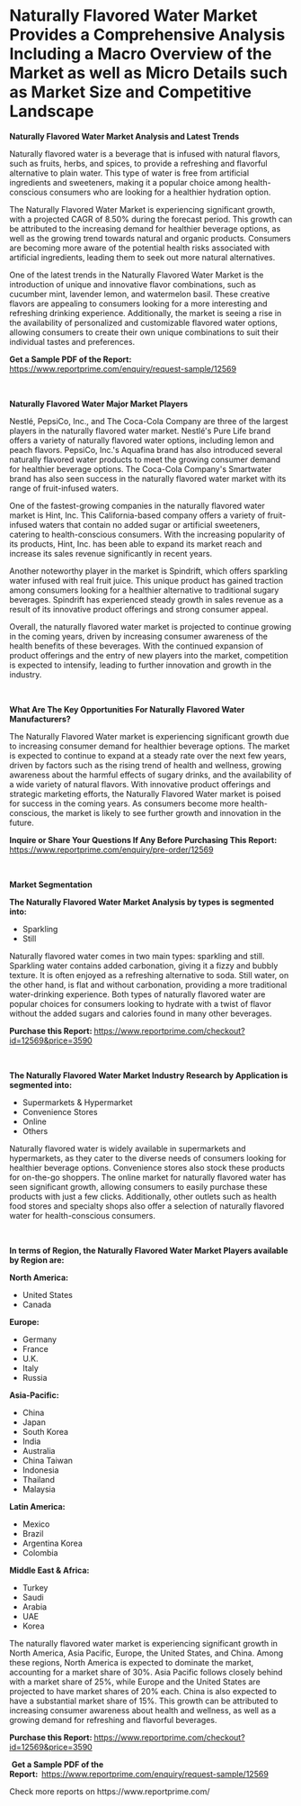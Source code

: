 <p><h1>Naturally Flavored Water Market Provides a Comprehensive Analysis Including a Macro Overview of the Market as well as Micro Details such as Market Size and Competitive Landscape</h1></p><p><strong>Naturally Flavored Water Market Analysis and Latest Trends</strong></p>
<p><p>Naturally flavored water is a beverage that is infused with natural flavors, such as fruits, herbs, and spices, to provide a refreshing and flavorful alternative to plain water. This type of water is free from artificial ingredients and sweeteners, making it a popular choice among health-conscious consumers who are looking for a healthier hydration option.</p><p>The Naturally Flavored Water Market is experiencing significant growth, with a projected CAGR of 8.50% during the forecast period. This growth can be attributed to the increasing demand for healthier beverage options, as well as the growing trend towards natural and organic products. Consumers are becoming more aware of the potential health risks associated with artificial ingredients, leading them to seek out more natural alternatives.</p><p>One of the latest trends in the Naturally Flavored Water Market is the introduction of unique and innovative flavor combinations, such as cucumber mint, lavender lemon, and watermelon basil. These creative flavors are appealing to consumers looking for a more interesting and refreshing drinking experience. Additionally, the market is seeing a rise in the availability of personalized and customizable flavored water options, allowing consumers to create their own unique combinations to suit their individual tastes and preferences.</p></p>
<p><strong>Get a Sample PDF of the Report:&nbsp;</strong> <a href="https://www.reportprime.com/enquiry/request-sample/12569">https://www.reportprime.com/enquiry/request-sample/12569</a></p>
<p>&nbsp;</p>
<p><strong>Naturally Flavored Water Major Market Players</strong></p>
<p><p>Nestlé, PepsiCo, Inc., and The Coca-Cola Company are three of the largest players in the naturally flavored water market. Nestlé's Pure Life brand offers a variety of naturally flavored water options, including lemon and peach flavors. PepsiCo, Inc.'s Aquafina brand has also introduced several naturally flavored water products to meet the growing consumer demand for healthier beverage options. The Coca-Cola Company's Smartwater brand has also seen success in the naturally flavored water market with its range of fruit-infused waters.</p><p>One of the fastest-growing companies in the naturally flavored water market is Hint, Inc. This California-based company offers a variety of fruit-infused waters that contain no added sugar or artificial sweeteners, catering to health-conscious consumers. With the increasing popularity of its products, Hint, Inc. has been able to expand its market reach and increase its sales revenue significantly in recent years.</p><p>Another noteworthy player in the market is Spindrift, which offers sparkling water infused with real fruit juice. This unique product has gained traction among consumers looking for a healthier alternative to traditional sugary beverages. Spindrift has experienced steady growth in sales revenue as a result of its innovative product offerings and strong consumer appeal.</p><p>Overall, the naturally flavored water market is projected to continue growing in the coming years, driven by increasing consumer awareness of the health benefits of these beverages. With the continued expansion of product offerings and the entry of new players into the market, competition is expected to intensify, leading to further innovation and growth in the industry.</p></p>
<p>&nbsp;</p>
<p><strong>What Are The Key Opportunities For Naturally Flavored Water Manufacturers?</strong></p>
<p><p>The Naturally Flavored Water market is experiencing significant growth due to increasing consumer demand for healthier beverage options. The market is expected to continue to expand at a steady rate over the next few years, driven by factors such as the rising trend of health and wellness, growing awareness about the harmful effects of sugary drinks, and the availability of a wide variety of natural flavors. With innovative product offerings and strategic marketing efforts, the Naturally Flavored Water market is poised for success in the coming years. As consumers become more health-conscious, the market is likely to see further growth and innovation in the future.</p></p>
<p><strong>Inquire or Share Your Questions If Any Before Purchasing This Report:</strong> <a href="https://www.reportprime.com/enquiry/pre-order/12569">https://www.reportprime.com/enquiry/pre-order/12569</a></p>
<p>&nbsp;</p>
<p><strong>Market Segmentation</strong></p>
<p><strong>The Naturally Flavored Water Market Analysis by types is segmented into:</strong></p>
<p><ul><li>Sparkling</li><li>Still</li></ul></p>
<p><p>Naturally flavored water comes in two main types: sparkling and still. Sparkling water contains added carbonation, giving it a fizzy and bubbly texture. It is often enjoyed as a refreshing alternative to soda. Still water, on the other hand, is flat and without carbonation, providing a more traditional water-drinking experience. Both types of naturally flavored water are popular choices for consumers looking to hydrate with a twist of flavor without the added sugars and calories found in many other beverages.</p></p>
<p><strong>Purchase this Report:&nbsp;</strong><a href="https://www.reportprime.com/checkout?id=12569&price=3590">https://www.reportprime.com/checkout?id=12569&price=3590</a></p>
<p>&nbsp;</p>
<p><strong>The Naturally Flavored Water Market Industry Research by Application is segmented into:</strong></p>
<p><ul><li>Supermarkets & Hypermarket</li><li>Convenience Stores</li><li>Online</li><li>Others</li></ul></p>
<p><p>Naturally flavored water is widely available in supermarkets and hypermarkets, as they cater to the diverse needs of consumers looking for healthier beverage options. Convenience stores also stock these products for on-the-go shoppers. The online market for naturally flavored water has seen significant growth, allowing consumers to easily purchase these products with just a few clicks. Additionally, other outlets such as health food stores and specialty shops also offer a selection of naturally flavored water for health-conscious consumers.</p></p>
<p>&nbsp;</p>
<p><strong>In terms of Region, the Naturally Flavored Water Market Players available by Region are:</strong></p>
<p>
    <p> <strong> North America: </strong>
        <ul>
            <li>United States</li>
            <li>Canada</li>
        </ul>
        </p> 
    <p> <strong> Europe: </strong>
        <ul>
            <li>Germany</li>
            <li>France</li>
            <li>U.K.</li>
            <li>Italy</li>
            <li>Russia</li>
        </ul>
        </p> 
    <p> <strong> Asia-Pacific: </strong>
        <ul>
            <li>China</li>
            <li>Japan</li>
            <li>South Korea</li>
            <li>India</li>
            <li>Australia</li>
            <li>China Taiwan</li>
            <li>Indonesia</li>
            <li>Thailand</li>
            <li>Malaysia</li>
        </ul>
        </p> 
    <p> <strong> Latin America: </strong>
        <ul>
            <li>Mexico</li>
            <li>Brazil</li>
            <li>Argentina Korea</li>
            <li>Colombia</li>
        </ul>
        </p> 
    <p> <strong> Middle East & Africa: </strong>
        <ul>
            <li>Turkey</li>
            <li>Saudi</li>
            <li>Arabia</li>
            <li>UAE</li>
            <li>Korea</li>
        </ul>
    </p>
    </p>
<p><p>The naturally flavored water market is experiencing significant growth in North America, Asia Pacific, Europe, the United States, and China. Among these regions, North America is expected to dominate the market, accounting for a market share of 30%. Asia Pacific follows closely behind with a market share of 25%, while Europe and the United States are projected to have market shares of 20% each. China is also expected to have a substantial market share of 15%. This growth can be attributed to increasing consumer awareness about health and wellness, as well as a growing demand for refreshing and flavorful beverages.</p></p>
<p><strong>Purchase this Report: </strong><a href="https://www.reportprime.com/checkout?id=12569&price=3590">https://www.reportprime.com/checkout?id=12569&price=3590</a></p>
<p>&nbsp;<strong>Get a Sample PDF of the Report:&nbsp;&nbsp;</strong><a href="https://www.reportprime.com/enquiry/request-sample/12569">https://www.reportprime.com/enquiry/request-sample/12569</a></p>
<p><strong></strong></p>
<p>Check more reports on https://www.reportprime.com/</p>